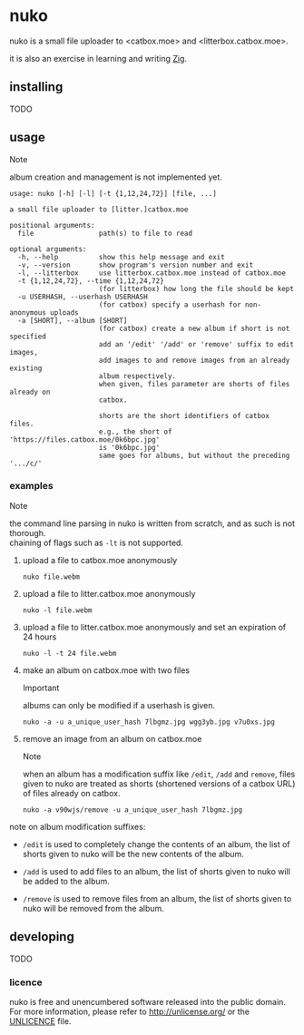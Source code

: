 # nuko

nuko is a small file uploader to <catbox.moe> and <litterbox.catbox.moe>.

it is also an exercise in learning and writing [Zig](https://ziglang.org/).

## installing

TODO

## usage

> [!NOTE]  
> album creation and management is not implemented yet.

```text
usage: nuko [-h] [-l] [-t {1,12,24,72}] [file, ...]

a small file uploader to [litter.]catbox.moe

positional arguments:
  file                path(s) to file to read

optional arguments:
  -h, --help          show this help message and exit
  -v, --version       show program's version number and exit
  -l, --litterbox     use litterbox.catbox.moe instead of catbox.moe
  -t {1,12,24,72}, --time {1,12,24,72}
                      (for litterbox) how long the file should be kept
  -u USERHASH, --userhash USERHASH
                      (for catbox) specify a userhash for non-anonymous uploads
  -a [SHORT], --album [SHORT]
                      (for catbox) create a new album if short is not specified
                      add an '/edit' '/add' or 'remove' suffix to edit images,
                      add images to and remove images from an already existing
                      album respectively. 
                      when given, files parameter are shorts of files already on
                      catbox.

                      shorts are the short identifiers of catbox files.
                      e.g., the short of 'https://files.catbox.moe/0k6bpc.jpg'
                      is '0k6bpc.jpg'
                      same goes for albums, but without the preceding '.../c/'
```

### examples

> [!NOTE]  
> the command line parsing in nuko is written from scratch, and as such is not thorough.  
> chaining of flags such as `-lt` is not supported.

1. upload a file to catbox.moe anonymously

   ```text
   nuko file.webm
   ```

2. upload a file to litter.catbox.moe anonymously

   ```text
   nuko -l file.webm
   ```

3. upload a file to litter.catbox.moe anonymously and set an expiration of 24 hours

   ```text
   nuko -l -t 24 file.webm
   ```

4. make an album on catbox.moe with two files

   > [!IMPORTANT]  
   > albums can only be modified if a userhash is given.

   ```text
   nuko -a -u a_unique_user_hash 7lbgmz.jpg wgg3yb.jpg v7u0xs.jpg
   ```

5. remove an image from an album on catbox.moe

   > [!NOTE]  
   > when an album has a modification suffix like `/edit`, `/add` and `remove`, files
   > given to nuko are treated as shorts (shortened versions of a catbox URL) of files
   > already on catbox.

   ```text
   nuko -a v90wjs/remove -u a_unique_user_hash 7lbgmz.jpg
   ```

note on album modification suffixes:

- `/edit` is used to completely change the contents of an album, the list of shorts
  given to nuko will be the new contents of the album.

- `/add` is used to add files to an album, the list of shorts given to nuko will be
  added to the album.

- `/remove` is used to remove files from an album, the list of shorts given to nuko
  will be removed from the album.

## developing

TODO

### licence

nuko is free and unencumbered software released into the public domain. For more
information, please refer to <http://unlicense.org/> or the [UNLICENCE](UNLICENCE) file.
